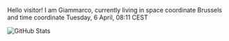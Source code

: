 Hello visitor! I am Giammarco, currently living in space coordinate Brussels and time coordinate Tuesday, 6 April, 08:11 CEST

![GitHub Stats](https://github-readme-stats.vercel.app/api?username=grcasanova)
